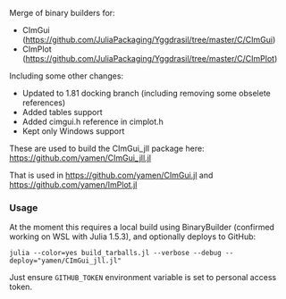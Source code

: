 Merge of binary builders for:

- CImGui (https://github.com/JuliaPackaging/Yggdrasil/tree/master/C/CImGui)
- CImPlot (https://github.com/JuliaPackaging/Yggdrasil/tree/master/C/CImPlot)

Including some other changes:

- Updated to 1.81 docking branch (including removing some obselete references)
- Added tables support
- Added cimgui.h reference in cimplot.h
- Kept only Windows support

These are used to build the CImGui_jll package here: https://github.com/yamen/CImGui_jll.jl

That is used in https://github.com/yamen/CImGui.jl and https://github.com/yamen/ImPlot.jl

### Usage

At the moment this requires a local build using BinaryBuilder (confirmed working on WSL with Julia 1.5.3), and optionally deploys to GitHub:

`julia --color=yes build_tarballs.jl --verbose --debug --deploy="yamen/CImGui_jll.jl"`

Just ensure `GITHUB_TOKEN` environment variable is set to personal access token.

